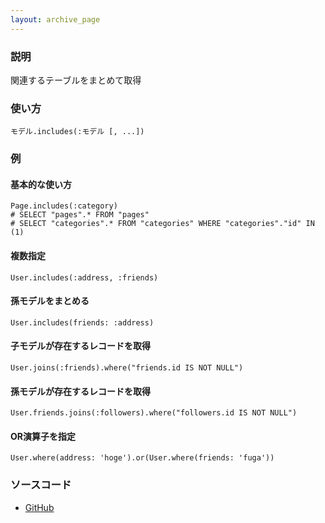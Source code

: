 ```yaml
---
layout: archive_page
---
```

### 説明
関連するテーブルをまとめて取得

### 使い方
    モデル.includes(:モデル [, ...])

### 例
#### 基本的な使い方
    Page.includes(:category)
    # SELECT "pages".* FROM "pages"
    # SELECT "categories".* FROM "categories" WHERE "categories"."id" IN (1)

#### 複数指定
    User.includes(:address, :friends)

#### 孫モデルをまとめる
    User.includes(friends: :address)

#### 子モデルが存在するレコードを取得
    User.joins(:friends).where("friends.id IS NOT NULL")

#### 孫モデルが存在するレコードを取得
    User.friends.joins(:followers).where("followers.id IS NOT NULL")

#### OR演算子を指定
    User.where(address: 'hoge').or(User.where(friends: 'fuga'))

### ソースコード
* [GitHub](https://github.com/rails/rails/blob/ac30e389ecfa0e26e3d44c1eda8488ddf63b3ecc/activerecord/lib/active_record/relation/query_methods.rb#L114)